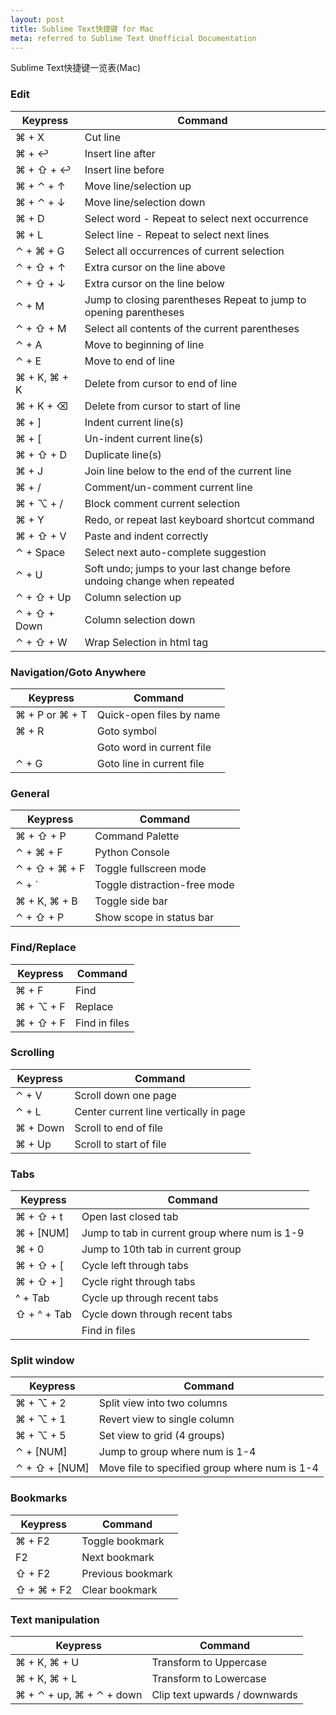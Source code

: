```yaml
---
layout: post
title: Sublime Text快捷键 for Mac
meta: referred to Sublime Text Unofficial Documentation
---
```


Sublime Text快捷键一览表(Mac)

### Edit

|Keypress        |Command                                                                     |
|----------------|----------------------------------------------------------------------------|
|⌘ + X           |Cut line|
|⌘ + ↩			 |Insert line after|
|⌘ + ⇧ + ↩		 |Insert line before|
|⌘ + ⌃ + ↑		 |Move line/selection up|
|⌘ + ⌃ + ↓       |Move line/selection down|
|⌘ + D           |Select word - Repeat to select next occurrence|
|⌘ + L           |Select line - Repeat to select next lines|
|⌃ + ⌘ + G       |Select all occurrences of current selection|
|⌃ + ⇧ + ↑       |Extra cursor on the line above|
|⌃ + ⇧ + ↓       |Extra cursor on the line below|
|⌃ + M           |Jump to closing parentheses Repeat to jump to opening parentheses|
|⌃ + ⇧ + M       |Select all contents of the current parentheses|
|⌃ + A           |Move to beginning of line|
|⌃ + E			 |Move to end of line|
|⌘ + K, ⌘ + K	 |Delete from cursor to end of line|
|⌘ + K + ⌫       |Delete from cursor to start of line|
|⌘ + ]           |Indent current line(s)|
|⌘ + [  		 |Un-indent current line(s)|
|⌘ + ⇧ + D       |Duplicate line(s)|
|⌘ + J           |Join line below to the end of the current line|
|⌘ + /   		 |Comment/un-comment current line|
|⌘ + ⌥ + /   	 |Block comment current selection|
|⌘ + Y           |Redo, or repeat last keyboard shortcut command|
|⌘ + ⇧ + V		 |Paste and indent correctly|
|⌃ + Space	     |Select next auto-complete suggestion
|⌃ + U           |Soft undo; jumps to your last change before undoing change when repeated|
|⌃ + ⇧ + Up      |Column selection up|
|⌃ + ⇧ + Down    |Column selection down|
|⌃ + ⇧ + W	     |Wrap Selection in html tag|



### Navigation/Goto Anywhere

|Keypress|	Command|
|----|---|
|⌘ + P or ⌘ + T|	Quick-open files by name|
|⌘ + R|	Goto symbol|
| 	|Goto word in current file|
|⌃ + G|	Goto line in current file|


### General

|Keypress|	Command|
|----|---|
|⌘ + ⇧ + P|	Command Palette|
|⌃ + ⌘ + F|	Python Console|
|⌃ + ⇧ + ⌘ + F|	Toggle fullscreen mode|
|⌃ + `|	Toggle distraction-free mode|
|⌘ + K, ⌘ + B|	Toggle side bar|
|⌃ + ⇧ + P|	Show scope in status bar|


### Find/Replace

|Keypress|	Command|
|----|---|
|⌘ + F|	Find|
|⌘ + ⌥ + F|	Replace|
|⌘ + ⇧ + F|	Find in files|


### Scrolling

|Keypress|	Command|
|----|---|
|⌃ + V|	Scroll down one page|
|⌃ + L|	Center current line vertically in page|
|⌘ + Down|	Scroll to end of file|
|⌘ + Up|	Scroll to start of file|


### Tabs
|Keypress|	Command|
|----|---|
|⌘ + ⇧ + t|	Open last closed tab|
|⌘ + [NUM]|	Jump to tab in current group where num is 1-9|
|⌘ + 0|	Jump to 10th tab in current group|
|⌘ + ⇧ + [|	Cycle left through tabs|
|⌘ + ⇧ + ]|	Cycle right through tabs|
|^ + Tab|	Cycle up through recent tabs|
|⇧ + ^ + Tab|	Cycle down through recent tabs|
|	|Find in files|


### Split window

|Keypress|	Command|
|----|---|
|⌘ + ⌥ + 2|	Split view into two columns|
|⌘ + ⌥ + 1|	Revert view to single column|
|⌘ + ⌥ + 5|	Set view to grid (4 groups)|
|⌃ + [NUM]|	Jump to group where num is 1-4|
|⌃ + ⇧ + [NUM]|	Move file to specified group where num is 1-4|


### Bookmarks

|Keypress|	Command|
|----|---|
|⌘ + F2|	Toggle bookmark|
|F2	|Next bookmark|
|⇧ + F2|	Previous bookmark|
|⇧ + ⌘ + F2|	Clear bookmark|


### Text manipulation

|Keypress|	Command|
|----|---|
|⌘ + K, ⌘ + U|	Transform to Uppercase|
|⌘ + K, ⌘ + L|	Transform to Lowercase|
|⌘ + ⌃ + up, ⌘ + ⌃ + down|	Clip text upwards / downwards|
